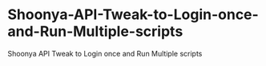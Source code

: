 # Shoonya-API-Tweak-to-Login-once-and-Run-Multiple-scripts
Shoonya API Tweak to Login once and Run Multiple scripts
